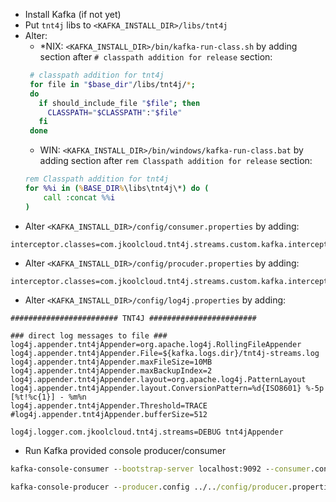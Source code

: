 * Install Kafka (if not yet)
* Put `tnt4j` libs to `<KAFKA_INSTALL_DIR>/libs/tnt4j`
* Alter: 
    * *NIX: `<KAFKA_INSTALL_DIR>/bin/kafka-run-class.sh` by adding section after `# classpath addition for release` section:
    ```bash
     # classpath addition for tnt4j
     for file in "$base_dir"/libs/tnt4j/*;
     do
       if should_include_file "$file"; then
         CLASSPATH="$CLASSPATH":"$file"
       fi
     done
    ```  
    * WIN: `<KAFKA_INSTALL_DIR>/bin/windows/kafka-run-class.bat` by adding section after `rem Classpath addition for release` section:
    ```cmd
    rem Classpath addition for tnt4j
    for %%i in (%BASE_DIR%\libs\tnt4j\*) do (
    	call :concat %%i
    )
    ```   
* Alter `<KAFKA_INSTALL_DIR>/config/consumer.properties` by adding:
```properties
interceptor.classes=com.jkoolcloud.tnt4j.streams.custom.kafka.interceptors.TNTKafkaCInterceptor
```
* Alter `<KAFKA_INSTALL_DIR>/config/procuder.properties` by adding:
```properties
interceptor.classes=com.jkoolcloud.tnt4j.streams.custom.kafka.interceptors.TNTKafkaPInterceptor
```
* Alter `<KAFKA_INSTALL_DIR>/config/log4j.properties` by adding:
```properties
######################## TNT4J ########################

### direct log messages to file ###
log4j.appender.tnt4jAppender=org.apache.log4j.RollingFileAppender
log4j.appender.tnt4jAppender.File=${kafka.logs.dir}/tnt4j-streams.log
log4j.appender.tnt4jAppender.maxFileSize=10MB
log4j.appender.tnt4jAppender.maxBackupIndex=2
log4j.appender.tnt4jAppender.layout=org.apache.log4j.PatternLayout
log4j.appender.tnt4jAppender.layout.ConversionPattern=%d{ISO8601} %-5p [%t!%c{1}] - %m%n
log4j.appender.tnt4jAppender.Threshold=TRACE
#log4j.appender.tnt4jAppender.bufferSize=512

log4j.logger.com.jkoolcloud.tnt4j.streams=DEBUG tnt4jAppender
```
* Run Kafka provided console producer/consumer  
```cmd
kafka-console-consumer --bootstrap-server localhost:9092 --consumer.config ../../onfig/consumer.properties --topic tnt4j_streams_kafka_intercept_test_page_visits --from-beginning
```

```cmd
kafka-console-producer --producer.config ../../config/producer.properties --broker-list localhost:9092 --topic tnt4j_streams_kafka_intercept_test_page_visits
```